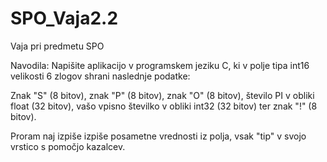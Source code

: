 # SPO_Vaja2.2
Vaja pri predmetu SPO

Navodila:
Napišite aplikacijo v programskem jeziku C, ki v polje tipa int16 velikosti 6 zlogov shrani naslednje podatke:

Znak "S" (8 bitov), znak "P" (8 bitov), znak "O" (8 bitov), število PI v obliki float (32 bitov), vašo vpisno številko v obliki int32 (32 bitov) ter znak "!" (8 bitov).

Proram naj izpiše izpiše posametne vrednosti iz polja, vsak "tip" v svojo vrstico s pomočjo kazalcev.
